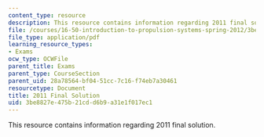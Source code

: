 ```yaml
---
content_type: resource
description: This resource contains information regarding 2011 final solution.
file: /courses/16-50-introduction-to-propulsion-systems-spring-2012/3be8827e475b21cdd6b9a31e1f017ec1_MIT16_50S12_final_sol.pdf
file_type: application/pdf
learning_resource_types:
- Exams
ocw_type: OCWFile
parent_title: Exams
parent_type: CourseSection
parent_uid: 28a78564-bf04-51cc-7c16-f74eb7a30461
resourcetype: Document
title: 2011 Final Solution
uid: 3be8827e-475b-21cd-d6b9-a31e1f017ec1
---
```

This resource contains information regarding 2011 final solution.

